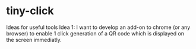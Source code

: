 # tiny-click
Ideas for useful tools 
Idea 1: I want to develop an add-on to chrome (or any browser) to enable 1 click generation of a QR code which is displayed on the screen immediatly. 
